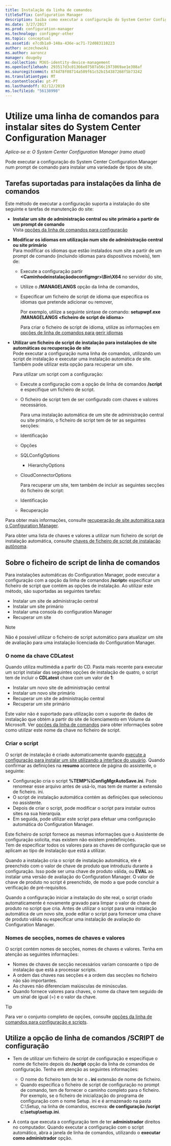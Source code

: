 ```yaml
---
title: Instalação da linha de comandos
titleSuffix: Configuration Manager
description: Saiba como executar a configuração do System Center Configuration Manager num prompt de comando para uma variedade de instalações de site.
ms.date: 3/27/2017
ms.prod: configuration-manager
ms.technology: configmgr-other
ms.topic: conceptual
ms.assetid: e7cdb1a9-140a-436e-ac71-72d083110223
author: aczechowski
ms.author: aaroncz
manager: dougeby
ms.collection: M365-identity-device-management
ms.openlocfilehash: 293517d3c01366e07507a56c1973069ae1e308af
ms.sourcegitcommit: 874d78f08714a509f61c52b154387268f5b73242
ms.translationtype: MT
ms.contentlocale: pt-PT
ms.lasthandoff: 02/12/2019
ms.locfileid: "56138998"
---
```

# <a name="use-a-command-line-to-install-system-center-configuration-manager-sites"></a>Utilize uma linha de comandos para instalar sites do System Center Configuration Manager

*Aplica-se a: O System Center Configuration Manager (ramo atual)*

 Pode executar a configuração do System Center Configuration Manager num prompt de comando para instalar uma variedade de tipos de site.

## <a name="supported-tasks-for-command-line-installations"></a>Tarefas suportadas para instalações da linha de comandos
 Este método de executar a configuração suporta a instalação do site seguinte e tarefas de manutenção do site:

- **Instalar um site de administração central ou site primário a partir de um prompt de comando**  
  Vista [opções da linha de comandos para configuração](../../../../core/servers/deploy/install/command-line-options-for-setup.md)

- **Modificar os idiomas em utilização num site de administração central ou site primário**  
   Para modificar os idiomas que estão instalados num site a partir de um prompt de comando (incluindo idiomas para dispositivos móveis), tem de:  

  - Execute a configuração partir  **&lt;Caminhodeinstalaçãodoconfigmgr\>\Bin\X64** no servidor do site,
  - Utilize o **/MANAGELANGS** opção da linha de comandos,
  - Especificar um ficheiro de script de idioma que especifica os idiomas que pretende adicionar ou remover,  

    Por exemplo, utilize a seguinte sintaxe de comando: **setupwpf.exe /MANAGELANGS &lt;ficheiro de script de idioma\>**  

    Para criar o ficheiro de script de idioma, utilize as informações em [opções de linha de comandos para gerir idiomas](../../../../core/servers/deploy/install/command-line-options-for-setup.md#bkmk_Lang)  

- **Utilizar um ficheiro de script de instalação para instalações de site automáticas ou recuperação de site**  
   Pode executar a configuração numa linha de comandos, utilizando um script de instalação e executar uma instalação automática de site. Também pode utilizar esta opção para recuperar um site.    

   Para utilizar um script com a configuração:  

  - Execute a configuração com a opção de linha de comandos **/script** e especifique um ficheiro de script.  

  - O ficheiro de script tem de ser configurado com chaves e valores necessários.  

    Para uma instalação automática de um site de administração central ou site primário, o ficheiro de script tem de ter as seguintes secções:  

  - Identificação    
  - Opções    
  - SQLConfigOptions    
    -   HierarchyOptions    
  - CloudConnectorOptions   

    Para recuperar um site, tem também de incluir as seguintes secções do ficheiro de script:  

  - Identificação  
  - Recuperação

Para obter mais informações, consulte [recuperação de site automática para o Configuration Manager](/sccm/protect/understand/unattended-recovery).  

Para obter uma lista de chaves e valores a utilizar num ficheiro de script de instalação automática, consulte [chaves de ficheiro de script de instalação autônoma](../../../../core/servers/deploy/install/command-line-options-for-setup.md#bkmk_Unattended).  

## <a name="about-the-command-line-script-file"></a>Sobre o ficheiro de script de linha de comandos  
 Para instalações automáticas do Configuration Manager, pode executar a configuração com a opção da linha de comandos **/script**e especificar um ficheiro de script que contém as opções de instalação. Ao utilizar este método, são suportadas as seguintes tarefas:  

-   Instalar um site de administração central  
-   Instalar um site primário  
-   Instalar uma consola do configuration Manager  
-   Recuperar um site  

> [!NOTE]  
>  Não é possível utilizar o ficheiro de script automático para atualizar um site de avaliação para uma instalação licenciada do Configuration Manager.  

### <a name="the-cdlatest-key-name"></a>O nome da chave CDLatest
Quando utiliza multimédia a partir do CD. Pasta mais recente para executar um script instalar das seguintes opções de instalação de quatro, o script tem de incluir o **CDLatest** chave com um valor de **1**:
- Instalar um novo site de administração central
- Instalar um novo site primário
- Recuperar um site de administração central
- Recuperar um site primário

Este valor não é suportado para utilização com o suporte de dados de instalação que obtém a partir do site de licenciamento em Volume da Microsoft.
Ver [opções da linha de comandos](/sccm/core/servers/deploy/install/command-line-options-for-setup) para obter informações sobre como utilizar este nome da chave no ficheiro de script.



### <a name="create-the-script"></a>Criar o script
O script de instalação é criado automaticamente quando [execute a configuração para instalar um site utilizando a interface do usuário](../../../../core/servers/deploy/install/use-the-setup-wizard-to-install-sites.md).  Quando confirmar as definições na **resumo** acontece de página do assistente, o seguinte:  

-   Configuração cria o script **%TEMP%\ConfigMgrAutoSave.ini**.  Pode renomear esse arquivo antes de usá-lo, mas tem de manter a extensão de ficheiro. ini.  
-   O script de instalação automática contém as definições que selecionou no assistente.  
-   Depois de criar o script, pode modificar o script para instalar outros sites na sua hierarquia.  
-   Em seguida, pode utilizar este script para efetuar uma configuração automática do Configuration Manager.  

Este ficheiro de script fornece as mesmas informações que o Assistente de configuração solicita, mas existem não existem predefinições.   
Tem de especificar todos os valores para as chaves de configuração que se aplicam ao tipo de instalação que está a utilizar.   

Quando a instalação cria o script de instalação automática, ele é preenchido com o valor de chave de produto que introduziu durante a configuração. Isso pode ser uma chave de produto válida, ou **EVAL** ao instalar uma versão de avaliação do Configuration Manager. O valor de chave de produto no script é preenchido, de modo a que pode concluir a verificação de pré-requisitos.   

Quando a configuração iniciar a instalação do site real, o script criado automaticamente é novamente gravado para limpar o valor de chave de produto no script que cria. Antes de utilizar o script para uma instalação automática de um novo site, pode editar o script para fornecer uma chave de produto válida ou especificar uma instalação de avaliação do Configuration Manager.  

### <a name="section-names-key-names-and-values"></a>Nomes de secções, nomes de chaves e valores
O script contém nomes de secções, nomes de chaves e valores. Tenha em atenção as seguintes informações:
-   Nomes de chaves de secção necessários variam consoante o tipo de instalação que está a processar scripts.
-   A ordem das chaves nas secções e a ordem das secções no ficheiro não são importantes.     
-   As chaves não diferenciam maiúsculas de minúsculas.  
-   Quando fornece valores para chaves, o nome da chave tem seguido de um sinal de igual (=) e o valor da chave.    

> [!TIP]  
>  Para ver o conjunto completo de opções, consulte [opções da linha de comandos para configuração e scripts](../../../../core/servers/deploy/install/command-line-options-for-setup.md).  

## <a name="use-the-script-setup-command-line-option"></a>Utilize a opção de linha de comandos /SCRIPT de configuração

-   Tem de utilizar um ficheiro de script de configuração e especifique o nome de ficheiro depois do **/script** opção da linha de comandos de configuração. Tenha em atenção as seguintes informações:   
    -   O nome do ficheiro tem de ter o **. ini** extensão de nome de ficheiro.  
    -   Quando especifica o ficheiro de script de configuração no prompt de comando, tem de fornecer o caminho completo para o ficheiro. Por exemplo, se o ficheiro de inicialização do programa de configuração com o nome Setup. ini e é armazenado na pasta C:\Setup, na linha de comandos, escreva: **de configuração /script c:\setup\setup.ini**.  

-   A conta que executa a configuração tem de ter **administrador** direitos no computador. Quando executar a configuração com o script automático, abra a janela de linha de comandos, utilizando o **executar como administrador** opção.   
